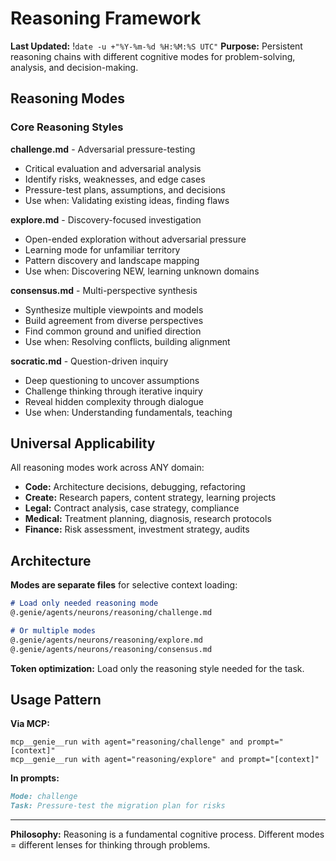 # Reasoning Framework
**Last Updated:** !`date -u +"%Y-%m-%d %H:%M:%S UTC"`
**Purpose:** Persistent reasoning chains with different cognitive modes for problem-solving, analysis, and decision-making.

## Reasoning Modes

### Core Reasoning Styles

**challenge.md** - Adversarial pressure-testing
- Critical evaluation and adversarial analysis
- Identify risks, weaknesses, and edge cases
- Pressure-test plans, assumptions, and decisions
- Use when: Validating existing ideas, finding flaws

**explore.md** - Discovery-focused investigation
- Open-ended exploration without adversarial pressure
- Learning mode for unfamiliar territory
- Pattern discovery and landscape mapping
- Use when: Discovering NEW, learning unknown domains

**consensus.md** - Multi-perspective synthesis
- Synthesize multiple viewpoints and models
- Build agreement from diverse perspectives
- Find common ground and unified direction
- Use when: Resolving conflicts, building alignment

**socratic.md** - Question-driven inquiry
- Deep questioning to uncover assumptions
- Challenge thinking through iterative inquiry
- Reveal hidden complexity through dialogue
- Use when: Understanding fundamentals, teaching

## Universal Applicability

All reasoning modes work across ANY domain:
- **Code:** Architecture decisions, debugging, refactoring
- **Create:** Research papers, content strategy, learning projects
- **Legal:** Contract analysis, case strategy, compliance
- **Medical:** Treatment planning, diagnosis, research protocols
- **Finance:** Risk assessment, investment strategy, audits

## Architecture

**Modes are separate files** for selective context loading:
```markdown
# Load only needed reasoning mode
@.genie/agents/neurons/reasoning/challenge.md

# Or multiple modes
@.genie/agents/neurons/reasoning/explore.md
@.genie/agents/neurons/reasoning/consensus.md
```

**Token optimization:** Load only the reasoning style needed for the task.

## Usage Pattern

**Via MCP:**
```
mcp__genie__run with agent="reasoning/challenge" and prompt="[context]"
mcp__genie__run with agent="reasoning/explore" and prompt="[context]"
```

**In prompts:**
```markdown
Mode: challenge
Task: Pressure-test the migration plan for risks
```

---

**Philosophy:** Reasoning is a fundamental cognitive process. Different modes = different lenses for thinking through problems.
